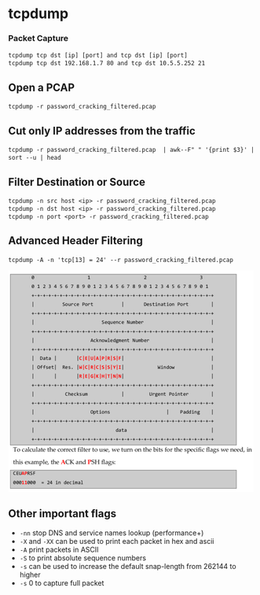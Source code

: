 # tcpdump

### Packet Capture
```
tcpdump tcp dst [ip] [port] and tcp dst [ip] [port]
tcpdump tcp dst 192.168.1.7 80 and tcp dst 10.5.5.252 21
```

## Open a PCAP
```
tcpdump -­r password_cracking_filtered.pcap
```

## Cut only IP addresses from the traffic
```
tcpdump -­r password_cracking_filtered.pcap  | awk-­‐F" " '{print $3}' | sort -­‐u | head
```

## Filter Destination or Source
```
tcpdump -n src host <ip> -­r password_cracking_filtered.pcap
tcpdump -n dst host <ip> ‐r password_cracking_filtered.pcap
tcpdump -n port <port> -­r password_cracking_filtered.pcap
```

## Advanced Header Filtering
```
tcpdump -A -n 'tcp[13] = 24' -­‐r password_cracking_filtered.pcap
```

![](https://github.com/ayomawdb/cheatsheets/raw/master/.data/.images/tcpdump_001.png)

## Other important flags

- `-nn` stop DNS and service names lookup (performance+)
- `-X` and `-XX` can be used to print each packet in hex and ascii
- `-A` print packets in ASCII
- `-S` to print absolute sequence numbers
- `-s` can be used to increase the default snap-length from 262144 to higher
- `-s` 0 to capture full packet
